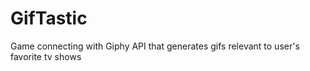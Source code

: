 # GifTastic

Game connecting with Giphy API that generates gifs relevant to user's favorite tv shows
